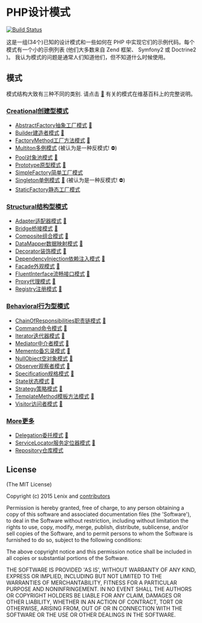 # PHP设计模式

[![Build Status](https://travis-ci.org/domnikl/DesignPatternsPHP.png?branch=master)](https://travis-ci.org/domnikl/DesignPatternsPHP)

这是一组(34个)已知的设计模式和一些如何在 PHP 中实现它们的示例代码。每个模式有一个小的示例列表 (他们大多数来自 Zend 框架、 Symfony2 或 Doctrine2 )。
我认为模式的问题是通常人们知道他们，但不知道什么时候使用。

## 模式

模式结构大致有三种不同的类别. 请点击 [:notebook:](http://en.wikipedia.org/wiki/Software_design_pattern) 有关的模式在维基百科上的完整说明。

### [Creational创建型模式](Creational)

* [AbstractFactory抽象工厂模式](Creational/AbstractFactory) [:notebook:](http://en.wikipedia.org/wiki/Abstract_factory_pattern)
* [Builder建造者模式](Creational/Builder) [:notebook:](http://en.wikipedia.org/wiki/Builder_pattern)
* [FactoryMethod工厂方法模式](Creational/FactoryMethod) [:notebook:](http://en.wikipedia.org/wiki/Factory_method_pattern)
* [Multiton多例模式](Creational/Multiton) (被认为是一种反模式! :no_entry:)
* [Pool对象池模式](Creational/Pool) [:notebook:](http://en.wikipedia.org/wiki/Object_pool_pattern)
* [Prototype原型模式](Creational/Prototype) [:notebook:](http://en.wikipedia.org/wiki/Prototype_pattern)
* [SimpleFactory简单工厂模式](Creational/SimpleFactory)
* [Singleton单例模式](Creational/Singleton) [:notebook:](http://en.wikipedia.org/wiki/Singleton_pattern) (被认为是一种反模式! :no_entry:)
* [StaticFactory静态工厂模式](Creational/StaticFactory)

### [Structural结构型模式](Structural)

* [Adapter适配器模式](Structural/Adapter) [:notebook:](http://en.wikipedia.org/wiki/Adapter_pattern)
* [Bridge桥接模式](Structural/Bridge) [:notebook:](http://en.wikipedia.org/wiki/Bridge_pattern)
* [Composite组合模式](Structural/Composite) [:notebook:](http://en.wikipedia.org/wiki/Composite_pattern)
* [DataMapper数据映射模式](Structural/DataMapper) [:notebook:](http://en.wikipedia.org/wiki/Data_mapper_pattern)
* [Decorator装饰模式](Structural/Decorator) [:notebook:](http://en.wikipedia.org/wiki/Decorator_pattern)
* [DependencyInjection依赖注入模式](Structural/DependencyInjection) [:notebook:](http://en.wikipedia.org/wiki/Dependency_injection)
* [Facade外观模式](Structural/Facade) [:notebook:](http://en.wikipedia.org/wiki/Facade_pattern)
* [FluentInterface流畅接口模式](Structural/FluentInterface) [:notebook:](http://en.wikipedia.org/wiki/Fluent_interface)
* [Proxy代理模式](Structural/Proxy) [:notebook:](http://en.wikipedia.org/wiki/Proxy_pattern)
* [Registry注册模式](Structural/Registry) [:notebook:](http://en.wikipedia.org/wiki/Service_locator_pattern)

### [Behavioral行为型模式](Behavioral)

* [ChainOfResponsibilities职责链模式](Behavioral/ChainOfResponsibilities) [:notebook:](http://en.wikipedia.org/wiki/Chain_of_responsibility_pattern)
* [Command命令模式](Behavioral/Command) [:notebook:](http://en.wikipedia.org/wiki/Command_pattern)
* [Iterator迭代器模式](Behavioral/Iterator) [:notebook:](http://en.wikipedia.org/wiki/Iterator_pattern)
* [Mediator中介者模式](Behavioral/Mediator) [:notebook:](http://en.wikipedia.org/wiki/Mediator_pattern)
* [Memento备忘录模式](Behavioral/Memento) [:notebook:](http://en.wikipedia.org/wiki/Memento_pattern)
* [NullObject空对象模式](Behavioral/NullObject) [:notebook:](http://en.wikipedia.org/wiki/Null_Object_pattern)
* [Observer观察者模式](Behavioral/Observer) [:notebook:](http://en.wikipedia.org/wiki/Observer_pattern)
* [Specification规格模式](Behavioral/Specification) [:notebook:](http://en.wikipedia.org/wiki/Specification_pattern)
* [State状态模式](Behavioral/State) [:notebook:](http://en.wikipedia.org/wiki/State_pattern)
* [Strategy策略模式](Behavioral/Strategy) [:notebook:](http://en.wikipedia.org/wiki/Strategy_pattern)
* [TemplateMethod模板方法模式](Behavioral/TemplateMethod) [:notebook:](http://en.wikipedia.org/wiki/Template_method_pattern)
* [Visitor访问者模式](Behavioral/Visitor) [:notebook:](http://en.wikipedia.org/wiki/Visitor_pattern)

### [More更多](More)
* [Delegation委托模式](More/Delegation) [:notebook:](http://en.wikipedia.org/wiki/Delegation_pattern)
* [ServiceLocator服务定位器模式](More/ServiceLocator) [:notebook:](http://en.wikipedia.org/wiki/Service_locator_pattern)
* [Repository仓库模式](More/Repository)



## License

(The MIT License)

Copyright (c) 2015 Lenix and [contributors](https://github.com/w3yyb/DesignPatternsPHP/graphs/contributors)

Permission is hereby granted, free of charge, to any person obtaining
a copy of this software and associated documentation files (the
'Software'), to deal in the Software without restriction, including
without limitation the rights to use, copy, modify, merge, publish,
distribute, sublicense, and/or sell copies of the Software, and to
permit persons to whom the Software is furnished to do so, subject to
the following conditions:

The above copyright notice and this permission notice shall be
included in all copies or substantial portions of the Software.

THE SOFTWARE IS PROVIDED 'AS IS', WITHOUT WARRANTY OF ANY KIND,
EXPRESS OR IMPLIED, INCLUDING BUT NOT LIMITED TO THE WARRANTIES OF
MERCHANTABILITY, FITNESS FOR A PARTICULAR PURPOSE AND NONINFRINGEMENT.
IN NO EVENT SHALL THE AUTHORS OR COPYRIGHT HOLDERS BE LIABLE FOR ANY
CLAIM, DAMAGES OR OTHER LIABILITY, WHETHER IN AN ACTION OF CONTRACT,
TORT OR OTHERWISE, ARISING FROM, OUT OF OR IN CONNECTION WITH THE
SOFTWARE OR THE USE OR OTHER DEALINGS IN THE SOFTWARE.
